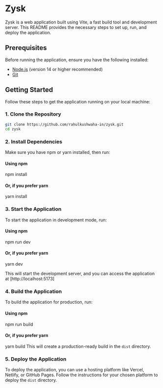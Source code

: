 # Zysk

Zysk is a web application built using Vite, a fast build tool and development server. This README provides the necessary steps to set up, run, and deploy the application.

## Prerequisites

Before running the application, ensure you have the following installed:

- [Node.js](https://nodejs.org/) (version 14 or higher recommended)
- [Git](https://git-scm.com/)

## Getting Started

Follow these steps to get the application running on your local machine:

### 1. Clone the Repository

```bash
git clone https://github.com/rahulkushwaha-in/zysk.git
cd zysk
```

### 2. Install Dependencies
Make sure you have npm or yarn installed, then run:
#### Using npm
npm install

#### Or, if you prefer yarn
yarn install

### 3. Start the Application
To start the application in development mode, run:
#### Using npm
npm run dev
#### Or, if you prefer yarn
yarn dev


This will start the development server, and you can access the application at [http://localhost:5173]
### 4. Build the Application
To build the application for production, run:
#### Using npm
npm run build
#### Or, if you prefer yarn
yarn build
This will create a production-ready build in the `dist` directory.
### 5. Deploy the Application
To deploy the application, you can use a hosting platform like Vercel, Netlify, or
GitHub Pages. Follow the instructions for your chosen platform to deploy the `dist` directory.

